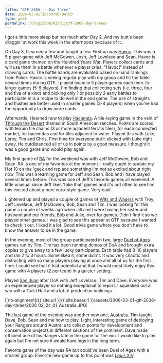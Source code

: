 ```yaml
---
title: "GTF 2006 -- Day Three"
date: 2006-03-01T18:54:00-04:00
type: post
permalink: /blog/2006/03/01/gtf-2006-day-three/
---
```

I got a little more sleep but not much after Day 2. And my butt's been draggin' at work this week in the afternoons because of it.

On Day 3, I learned a few and taught a few. First up was [Havoc](https://www.boardgamegeek.com/game/19363). This was a 5 player game with Jeff McGowen, Josh, Jeff Lovelace and Sean. Havoc is a card game themed on the Hundred Years War. Players collect cards and will use them in a battle whenever a player cries, "Havoc!" instead of drawing cards. The battle hands are evaluated based on hand rankings from Poker. Havoc is seeing regular play with my group and hit the table several times during GTF. I played twice in 5 player games each time. In larger games (5-6 players), I'm finding that collecting sets (i.e. three, four and five of a kind) and picking only 1 or possibly 2 early battles to participate in is a recipe to do well in the end game. The use of straights and flushes are better used in smaller games (3-4 players) when you've had the opportunity to draw more cards.

Afterwards, I learned how to play [Hacienda](https://www.boardgamegeek.com/game/19100). A tile-laying game in the vein of [Through the Desert](https://www.boardgamegeek.com/game/503) themed in South American ranches. Points are scored with terrain tile chains (3 or more adjacent terrain tiles), for each connected market, for haciendas and for tiles adjacent to water. Played this with Luke, Leroy, Tim and Chris. First time for everyone but it clicked with Luke right away. He outdistanced all of us in points by a good measure. I thought it was a good game and would play again.

My first game of [RA](https://www.boardgamegeek.com/game/12) for the weekend was with Jeff McGowen, Bob and Sean. RA is one of my favorites at the moment. I really ought to update my Hot 10 on the 'geek and replace something I'm not as excited about right now. This was a learning game for Jeff and Sean. Bob and I have played several times before. This was one of Jeff's favorite games all weekend. A little unusual since Jeff likes 'take that' games and it's not often to see him this excited about a pure euro-style game. Very cool.

Lightened up and played a couple of games of [Wits and Wagers](https://www.boardgamegeek.com/game/20100) with Troy, Jeff Lovelace, Jeff McGowen, Bob, Sean and Tim. I was looking for this game a couple of weeks ago when Jill and I were having her sister and husband and our friends, Bob and Julie, over for games. Didn't find it so we played other games. I was glad to see this appear at GTF because I wanted to check it out. I liked it a lot. Good trivia game where you don't have to know the answer to be in the game.

In the evening, most of the group participated in two, large [Duel of Ages](https://www.boardgamegeek.com/game/6050) games run by Tim. Tim has been running demos of DoA and brought extra copies to give away to a few lucky participants. Each table had 8-10 players and ran 2 to 3 hours. Some liked it, some didn't. It was very chaotic and distracting with so many players playing at once and all of us for the first time. I could see that it had potential and that I would most likely enjoy this game with 4 players (2 per team) in a quieter setting.

Played [San Juan](https://www.boardgamegeek.com/game/8217) after DoA with Jeff Lovelace, Tim and Dave. Everyone was an experienced player so nothing exceptional to report. I squeaked out a win with a Guild Hall and a lot of production buildings.

![no-alignment]({{ site.url }}{{ site.baseurl }}/assets/2006-03-01-gtf-2006-day-three/2006_02_24_01_Australia.JPG)

The last game of the evening was another new one, [Australia](https://www.boardgamegeek.com/game/15033). Tim taught Dave, Bob, Sean and me how to play. Light, interesting game of deploying your Rangers around Australia to collect points for development and conservation projects in different sections of the continent. Dave made efficient use of his Rangers late in the game for the win. I would like to play again but I'm not sure it would have legs in the long term.

Favorite game of the day was RA but could've been Duel of Ages with a smaller group. Favorite new game up to this point was [Louis XIV](https://www.boardgamegeek.com/game/13642).

